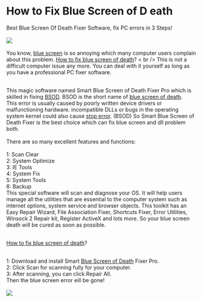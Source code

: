 How to Fix Blue Screen of D eath
=========================

Best Blue Screen Of Death Fixer Software, fix PC errors in 3 Steps! <br /><br />
<a href="http://www.lionsea.com/download/fixer/Smart_Blue_Screen_Of_Death_Fixer_Pro_Setup.exe"><img src="http://c.lionsea.net//bonnie/downloadtwinkle.gif" /></a><br /><br />
You know, <a href="https://github.com/fhiosdyoung/BSOD">blue screen</a> is so annoying which many computer users complain about this problem. <a href="https://archive.org/details/HowToFixSmartBlueScreenOfDeathFixer">How to fix blue screen of death</a>? < br /> 
This is not a difficult computer issue any more. You can deal with it yourself as long as you have a professional PC fixer software.<br /><br />

This magic software named Smart Blue Screen of Death Fixer Pro which is skilled in fixing <a href="http://www.tucows.com/preview/1594748">BSOD</a>. BSOD is the short name of <a href="http://www.windows8downloads.com/win8-smart-blue-screen-of-death-fixer-pro-harrcckb/">blue screen of death</a>.<br />
This error is usually caused by poorly written device drivers or malfunctioning hardware. incompatible DLLs or bugs in the operating system kernel could also cause <a href="http://www.freedownloadscenter.com/Utilities/File_Cataloging_Utilities/Smart_Blue_Screen_Of_Death_Fixer_Pro.html">stop error</a>. (BSOD) So Smart Blue Screen of Death Fixer is the best choice which can fix blue screen and dll problem both.<br />
<br />
There are so many excellent features and functions:<br /><br />
1: Scan Clear<br />
2: System Optimize<br />
3: IE Tools<br />
4: System Fix<br />
5: System Tools<br />
6: Backup<br />
This special software will scan and diagnose your OS. It will help users manage all the utilities that are essential to the computer system such as internet options, system service and browser objects. This toolkit has an Easy Repair Wizard, File Association Fixer, Shortcuts Fixer, Error Utilities, Winsock 2 Repair kit, Register ActiveX and lots more. So your blue screen death will be cured as soon as possible.<br /><br />

<a href="http://smart-blue-screen-of-death-fixer-pro.soft112.com/">How to fix blue screen of death</a>?<br /><br />

1: Download and install Smart <a href="http://www.youtube.com/watch?v=Ie7QRIUACSY">Blue Screen of Death</a> Fixer Pro.<br />
2: Click Scan for scanning fully for your computer.<br />
3: After scanning, you can click Repair All.<br />
Then the blue screen error eill be gone!<br />
<br />
<a href="http://www.lionsea.com/product_bluescreenofdeathfixerfixer.php"><img src="http://www.lionsea.com/image/icons/fixer/Blue_Screen_Of_Death_Fixer/main2.png" /></a>
